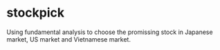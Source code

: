 # stockpick
Using fundamental analysis to choose the promissing stock in Japanese market, US market and Vietnamese market.
